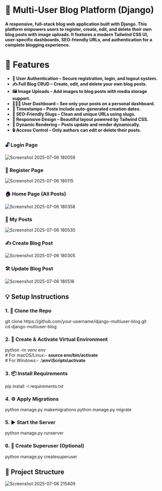<h1>📝 Multi-User Blog Platform (Django)</h1>

<h4><b> A responsive, full-stack blog web application built with Django. This platform empowers users to register, create, edit, and delete their own blog posts with image uploads. It features a modern Tailwind CSS UI, user-specific dashboards, SEO-friendly URLs, and authentication for a complete blogging experience.
</b></h4>

<h1>🚀 Features</h1>
<b>
  
- 🔐 User Authentication – Secure registration, login, and logout system. <br>
- ✍️ Full Blog CRUD – Create, edit, and delete your own blog posts. <br>
- 🖼️ Image Uploads – Add images to blog posts with media storage support. <br>
- 🧑‍🤝‍🧑 User Dashboard – See only your posts on a personal dashboard.<br>
- 📅 Timestamps – Posts include auto-generated creation dates.<br>
- 📌 SEO-Friendly Slugs – Clean and unique URLs using slugs. <br>
- 🎨 Responsive Design – Beautiful layout powered by Tailwind CSS. <br>
- 🔄 Dynamic Rendering – Posts update and render dynamically. <br>
- 🔒 Access Control – Only authors can edit or delete their posts. <br>

</b>

<h3>🔓 Login Page</h3>

![Screenshot 2025-07-06 180059](https://github.com/user-attachments/assets/6263d707-e992-4994-b6e2-e43af08257ad) <br>

<h3>🧾 Register Page</h3>

![Screenshot 2025-07-06 180115](https://github.com/user-attachments/assets/e5b6de38-491c-415d-ae44-c4109f7d4a7f)<br>

<h3>🏠 Home Page (All Posts)</h3>

![Screenshot 2025-07-06 180358](https://github.com/user-attachments/assets/a323ed52-d5b6-43c6-9930-e5d1d2f19b8c)<br>

<h3>👤 My Posts</h3>

![Screenshot 2025-07-06 180530](https://github.com/user-attachments/assets/1da6f51b-baf6-4c54-b55f-3854127ca2ef)<br>

<h3>✍️ Create Blog Post</h3>

![Screenshot 2025-07-06 180305](https://github.com/user-attachments/assets/acd9a4ea-d39f-4879-a6a5-b6e37ce49ae1)<br>

<h3>🛠️ Update Blog Post</h3>

![Screenshot 2025-07-06 180516](https://github.com/user-attachments/assets/37c2197a-e233-49f0-b96a-a44b4084ac95)<br>

<h2>💡 Setup Instructions </h2>
<h3>1. 🔄 Clone the Repo</h3>
git clone https://github.com/your-username/django-multiuser-blog.git    <br>
cd django-multiuser-blog

<h3>2. 🐍 Create & Activate Virtual Environment</h3>
python -m venv env   <br>
# For macOS/Linux:-
<b> source env/bin/activate </b> <br>
# For Windows:-
<b> .\env\Scripts\activate</b>

<h3>3. 📦 Install Requirements</h3>
pip install -r requirements.txt

<h3>4. ⚙️ Apply Migrations</h3>
python manage.py makemigrations
python manage.py migrate

<h3>5. ▶️ Start the Server</h3>
python manage.py runserver

<h3>6. 👑 Create Superuser (Optional)</h3>
python manage.py createsuperuser
<br>
<h2>📁 Project Structure</h2>

![Screenshot 2025-07-06 215409](https://github.com/user-attachments/assets/a7258482-839c-4dd3-9eb8-a16d5410453c) <br>
